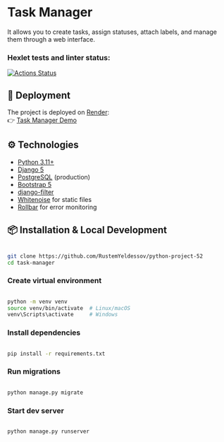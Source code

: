 #  Task Manager

It allows you to create tasks, assign statuses, attach labels, and manage them through a web interface.  


### Hexlet tests and linter status:
[![Actions Status](https://github.com/VVP04/python-project-52/actions/workflows/hexlet-check.yml/badge.svg)](https://github.com/RustemYeldessov/python-project-52/actions)


## 🚀 Deployment  
The project is deployed on [Render](https://render.com):  
👉 [Task Manager Demo](https://python-project-52-au35.onrender.com) 


## ⚙️ Technologies
- [Python 3.11+](https://www.python.org/)  
- [Django 5](https://www.djangoproject.com/)  
- [PostgreSQL](https://www.postgresql.org/) (production)  
- [Bootstrap 5](https://getbootstrap.com/)  
- [django-filter](https://django-filter.readthedocs.io/)  
- [Whitenoise](http://whitenoise.evans.io/) for static files  
- [Rollbar](https://rollbar.com/) for error monitoring  

## 📦 Installation & Local Development

```bash

git clone https://github.com/RustemYeldessov/python-project-52
cd task-manager
```
### Create virtual environment
```bash

python -m venv venv
source venv/bin/activate  # Linux/macOS
venv\Scripts\activate     # Windows
```

### Install dependencies
```bash

pip install -r requirements.txt
```

### Run migrations
```bash

python manage.py migrate
```
### Start dev server
```bash

python manage.py runserver
```